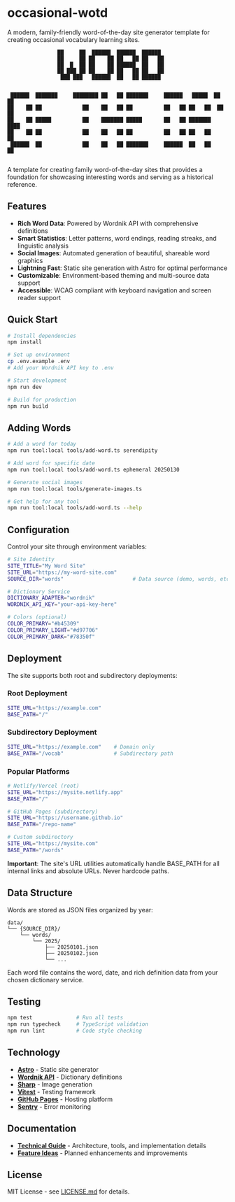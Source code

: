 # occasional-wotd

A modern, family-friendly word-of-the-day site generator template for creating occasional vocabulary learning sites.

```
                ██     ██  ██████  ██████  ██████
                ██     ██ ██    ██ ██   ██ ██   ██
                ██  █  ██ ██    ██ ██████  ██   ██
                ██ ███ ██ ██    ██ ██   ██ ██   ██
                 ███ ███   ██████  ██   ██ ██████


 ██████  ███████     ████████ ██   ██ ███████     ██████   █████  ██    ██
██    ██ ██             ██    ██   ██ ██          ██   ██ ██   ██  ██  ██
██    ██ █████          ██    ███████ █████       ██   ██ ███████   ████
██    ██ ██             ██    ██   ██ ██          ██   ██ ██   ██    ██
 ██████  ██             ██    ██   ██ ███████     ██████  ██   ██    ██


```

A template for creating family word-of-the-day sites that provides a foundation for showcasing interesting words and serving as a historical reference.

## Features

- **Rich Word Data**: Powered by Wordnik API with comprehensive definitions
- **Smart Statistics**: Letter patterns, word endings, reading streaks, and linguistic analysis
- **Social Images**: Automated generation of beautiful, shareable word graphics
- **Lightning Fast**: Static site generation with Astro for optimal performance
- **Customizable**: Environment-based theming and multi-source data support
- **Accessible**: WCAG compliant with keyboard navigation and screen reader support

## Quick Start

```bash
# Install dependencies
npm install

# Set up environment
cp .env.example .env
# Add your Wordnik API key to .env

# Start development
npm run dev

# Build for production
npm run build
```

## Adding Words

```bash
# Add a word for today
npm run tool:local tools/add-word.ts serendipity

# Add word for specific date
npm run tool:local tools/add-word.ts ephemeral 20250130

# Generate social images
npm run tool:local tools/generate-images.ts

# Get help for any tool
npm run tool:local tools/add-word.ts --help
```

## Configuration

Control your site through environment variables:

```bash
# Site Identity
SITE_TITLE="My Word Site"
SITE_URL="https://my-word-site.com"
SOURCE_DIR="words"                      # Data source (demo, words, etc.)

# Dictionary Service
DICTIONARY_ADAPTER="wordnik"
WORDNIK_API_KEY="your-api-key-here"

# Colors (optional)
COLOR_PRIMARY="#b45309"
COLOR_PRIMARY_LIGHT="#d97706"
COLOR_PRIMARY_DARK="#78350f"
```

## Deployment

The site supports both root and subdirectory deployments:

### Root Deployment
```bash
SITE_URL="https://example.com"
BASE_PATH="/"
```

### Subdirectory Deployment
```bash
SITE_URL="https://example.com"    # Domain only
BASE_PATH="/vocab"                # Subdirectory path
```

### Popular Platforms
```bash
# Netlify/Vercel (root)
SITE_URL="https://mysite.netlify.app"
BASE_PATH="/"

# GitHub Pages (subdirectory) 
SITE_URL="https://username.github.io"
BASE_PATH="/repo-name"

# Custom subdirectory
SITE_URL="https://mysite.com"
BASE_PATH="/words"
```

**Important**: The site's URL utilities automatically handle BASE_PATH for all internal links and absolute URLs. Never hardcode paths.

## Data Structure

Words are stored as JSON files organized by year:

```
data/
└── {SOURCE_DIR}/
    └── words/
        └── 2025/
            ├── 20250101.json
            ├── 20250102.json 
            └── ...
```

Each word file contains the word, date, and rich definition data from your chosen dictionary service.

## Testing

```bash
npm test              # Run all tests
npm run typecheck     # TypeScript validation
npm run lint          # Code style checking
```

## Technology

- **[Astro](https://astro.build/)** - Static site generator
- **[Wordnik API](https://wordnik.com/)** - Dictionary definitions
- **[Sharp](https://sharp.pixelplumbing.com/)** - Image generation
- **[Vitest](https://vitest.dev/)** - Testing framework
- **[GitHub Pages](https://pages.github.com/)** - Hosting platform
- **[Sentry](https://sentry.io/)** - Error monitoring

## Documentation

- **[Technical Guide](technical.md)** - Architecture, tools, and implementation details
- **[Feature Ideas](potential-features.md)** - Planned enhancements and improvements

## License

MIT License - see [LICENSE.md](../LICENSE.md) for details.